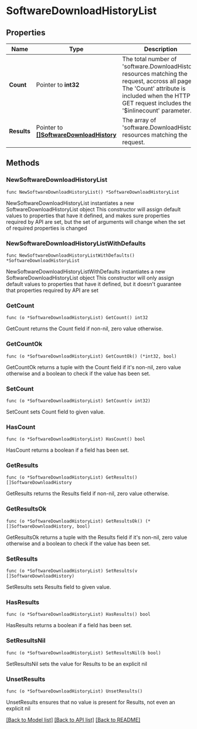 # SoftwareDownloadHistoryList

## Properties

Name | Type | Description | Notes
------------ | ------------- | ------------- | -------------
**Count** | Pointer to **int32** | The total number of &#39;software.DownloadHistory&#39; resources matching the request, accross all pages. The &#39;Count&#39; attribute is included when the HTTP GET request includes the &#39;$inlinecount&#39; parameter. | [optional] 
**Results** | Pointer to [**[]SoftwareDownloadHistory**](SoftwareDownloadHistory.md) | The array of &#39;software.DownloadHistory&#39; resources matching the request. | [optional] 

## Methods

### NewSoftwareDownloadHistoryList

`func NewSoftwareDownloadHistoryList() *SoftwareDownloadHistoryList`

NewSoftwareDownloadHistoryList instantiates a new SoftwareDownloadHistoryList object
This constructor will assign default values to properties that have it defined,
and makes sure properties required by API are set, but the set of arguments
will change when the set of required properties is changed

### NewSoftwareDownloadHistoryListWithDefaults

`func NewSoftwareDownloadHistoryListWithDefaults() *SoftwareDownloadHistoryList`

NewSoftwareDownloadHistoryListWithDefaults instantiates a new SoftwareDownloadHistoryList object
This constructor will only assign default values to properties that have it defined,
but it doesn't guarantee that properties required by API are set

### GetCount

`func (o *SoftwareDownloadHistoryList) GetCount() int32`

GetCount returns the Count field if non-nil, zero value otherwise.

### GetCountOk

`func (o *SoftwareDownloadHistoryList) GetCountOk() (*int32, bool)`

GetCountOk returns a tuple with the Count field if it's non-nil, zero value otherwise
and a boolean to check if the value has been set.

### SetCount

`func (o *SoftwareDownloadHistoryList) SetCount(v int32)`

SetCount sets Count field to given value.

### HasCount

`func (o *SoftwareDownloadHistoryList) HasCount() bool`

HasCount returns a boolean if a field has been set.

### GetResults

`func (o *SoftwareDownloadHistoryList) GetResults() []SoftwareDownloadHistory`

GetResults returns the Results field if non-nil, zero value otherwise.

### GetResultsOk

`func (o *SoftwareDownloadHistoryList) GetResultsOk() (*[]SoftwareDownloadHistory, bool)`

GetResultsOk returns a tuple with the Results field if it's non-nil, zero value otherwise
and a boolean to check if the value has been set.

### SetResults

`func (o *SoftwareDownloadHistoryList) SetResults(v []SoftwareDownloadHistory)`

SetResults sets Results field to given value.

### HasResults

`func (o *SoftwareDownloadHistoryList) HasResults() bool`

HasResults returns a boolean if a field has been set.

### SetResultsNil

`func (o *SoftwareDownloadHistoryList) SetResultsNil(b bool)`

 SetResultsNil sets the value for Results to be an explicit nil

### UnsetResults
`func (o *SoftwareDownloadHistoryList) UnsetResults()`

UnsetResults ensures that no value is present for Results, not even an explicit nil

[[Back to Model list]](../README.md#documentation-for-models) [[Back to API list]](../README.md#documentation-for-api-endpoints) [[Back to README]](../README.md)


